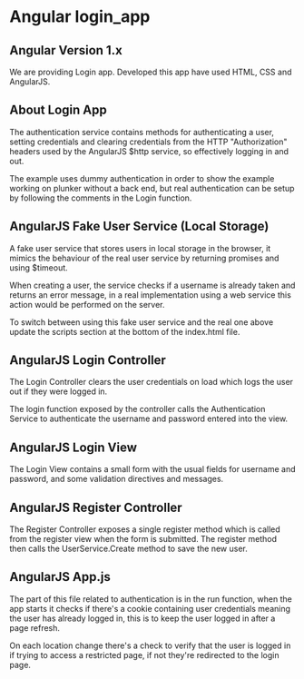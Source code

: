 #  Angular login_app

## Angular Version 1.x

We are providing Login app. Developed this app  have used HTML, CSS and AngularJS.


## About Login App

The authentication service contains methods for authenticating a user, setting credentials and clearing credentials 
from the HTTP "Authorization" headers used by the AngularJS $http service, so effectively logging in and out.

The example uses dummy authentication in order to show the example working on plunker without a back end, but real 
authentication can be setup by following the comments in the Login function.

## AngularJS Fake User Service (Local Storage)

A fake user service that stores users in local storage in the browser, it mimics the behaviour of the real user service by returning promises and using $timeout.

When creating a user, the service checks if a username is already taken and returns an error message, in a real implementation using a web service this action would be performed on the server.

To switch between using this fake user service and the real one above update the scripts section at the bottom of the index.html file.

## AngularJS Login Controller

The Login Controller clears the user credentials on load which logs the user out if they were logged in.

The login function exposed by the controller calls the Authentication Service to authenticate the username and password entered into the view.

## AngularJS Login View


The Login View contains a small form with the usual fields for username and password, and some validation directives and messages.


## AngularJS Register Controller


The Register Controller exposes a single register method which is called from the register view when the form is submitted. The register method then calls the UserService.Create method to save the new user.

## AngularJS App.js


The part of this file related to authentication is in the run function, when the app starts it checks if there's a cookie containing user credentials meaning the user has already logged in, this is to keep the user logged in after a page refresh.

On each location change there's a check to verify that the user is logged in if trying to access a restricted page, if not they're redirected to the login page.
